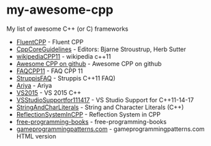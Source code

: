 # my-awesome-cpp
My list of awesome C++ (or C) frameworks

* [FluentCPP](https://www.fluentcpp.com/posts/) - Fluent CPP
* [CppCoreGuidelines](https://isocpp.github.io/CppCoreGuidelines/CppCoreGuidelines) - Editors: Bjarne Stroustrup, Herb Sutter
* [wikipediaCPP11](https://en.wikipedia.org/wiki/C%2B%2B11)  - wikipedia c++11
* [Awesome CPP on github](https://github.com/fffaraz/awesome-cpp) - Awesome CPP on github
* [FAQCPP11](https://isocpp.org/wiki/faq/cpp11)  - FAQ CPP 11
* [StruppisFAQ](http://www.stroustrup.com/C++11FAQ.html) - Struppis C++11 FAQ)
* [Ariya](https://ariya.io/archives)  - Ariya
* [VS2015](https://blogs.msdn.microsoft.com/vcblog/2015/07/24/setup-changes-in-visual-studio-2015-affecting-c-developers/) - VS 2015 C++
* [VSStudioSupportfor111417](https://msdn.microsoft.com/en-us/library/hh567368.aspx)  - VS Studio Support for C++11-14-17
* [StringAndCharLiterals](https://msdn.microsoft.com/en-us/library/69ze775t.aspx)  - String and Character Literals (C++)
* [ReflectionSystemInCPP](https://preshing.com/20180116/a-primitive-reflection-system-in-cpp-part-1/) - Reflection System in CPP
* [free-programming-books](https://github.com/EbookFoundation/free-programming-books/blob/master/free-programming-books.md#c-1) - free-programming-books
* [gameprogrammingpatterns.com](http://gameprogrammingpatterns.com/contents.html) - gameprogrammingpatterns.com HTML version
